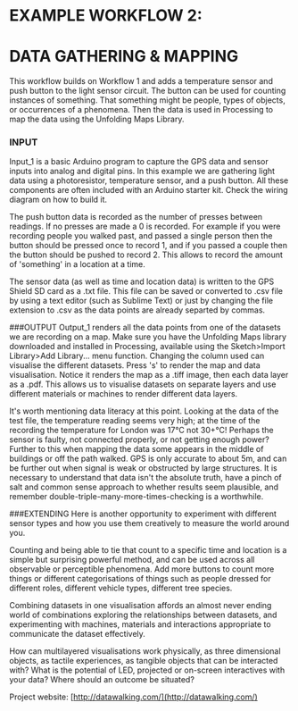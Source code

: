 # EXAMPLE WORKFLOW 2:
# DATA GATHERING & MAPPING
This workflow builds on Workflow 1 and adds a temperature sensor and push button to the light sensor circuit. The button can be used for counting instances of something. That something might be people, types of objects, or occurrences of a phenomena. Then the data is used in Processing to map the data using the Unfolding Maps Library.

### INPUT
Input_1 is a basic Arduino program to capture the GPS data and sensor inputs into analog and digital pins. In this example we are gathering light data using a photoresistor, temperature sensor, and a push button. All these components are often included with an Arduino starter kit. Check the wiring diagram on how to build it.

The push button data is recorded as the number of presses between readings. If no presses are made a 0 is recorded. For example if you were recording people you walked past, and passed a single person then the button should be pressed once to record 1, and if you passed a couple then the button should be pushed to record 2. This allows to record the amount of 'something' in a location at a time.

The sensor data (as well as time and location data) is written to the GPS Shield SD card as a .txt file. This file can be saved or converted to .csv file by using a text editor (such as Sublime Text) or just by changing the file extension to .csv as the data points are already separted by commas.

###OUTPUT
Output_1 renders all the data points from one of the datasets we are recording on a map. Make sure you have the Unfolding Maps library downloaded and installed in Processing, available using the Sketch>Import Library>Add Library... menu function. Changing the column used can visualise the different datasets.  Press 's' to render the map and data visualisation. Notice it renders the map as a .tiff image, then each data layer as a .pdf. This allows us to visualise datasets on separate layers and use different materials or machines to render different data layers.

It's worth mentioning data literacy at this point. Looking at the data of the test file, the temperature reading seems very high; at the time of the recording the temperature for London was 17°C not 30+°C! Perhaps the sensor is faulty, not connected properly, or not getting enough power? Further to this when mapping the data some appears in the middle of buildings or off the path walked. GPS is only accurate to about 5m, and can be further out when signal is weak or obstructed by large structures. It is necessary to understand that data isn't the absolute truth, have a pinch of salt and common sense approach to whether results seem plausible, and remember double-triple-many-more-times-checking is a worthwhile.


###EXTENDING
Here is another opportunity to experiment with different sensor types and how you use them creatively to measure the world around you.

Counting and being able to tie that count to a specific time and location is a simple but surprising powerful method, and can be used across all observable or perceptible phenomena. Add more buttons to count more things or different categorisations of things such as people dressed for different roles, different vehicle types, different tree species.

Combining datasets in one visualisation affords an almost never ending world of combinations exploring the relationships between datasets, and experimenting with machines, materials and interactions appropriate to communicate the dataset effectively.

How can multilayered visualisations work physically, as three dimensional objects, as tactile experiences, as tangible objects that can be interacted with? What is the potential of LED, projected or on-screen interactives with your data? Where should an outcome be situated?

Project website: [http://datawalking.com/](http://datawalking.com/)